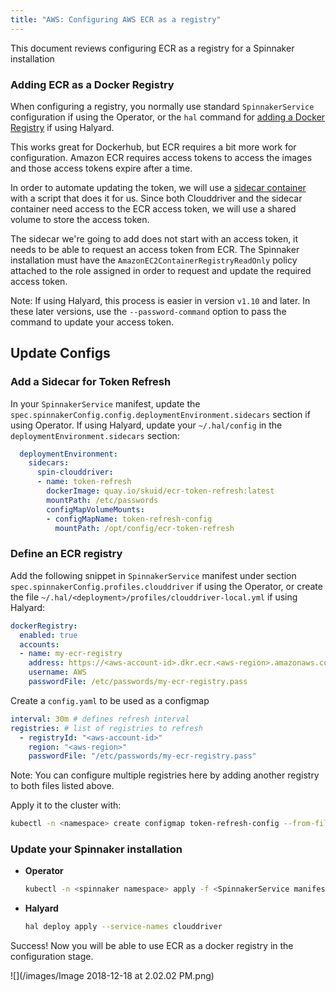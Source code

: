 ```yaml
---
title: "AWS: Configuring AWS ECR as a registry"
---
```


This document reviews configuring ECR as a registry for a Spinnaker installation

### Adding ECR as a Docker Registry

When configuring a registry, you normally use standard `SpinnakerService` configuration if using the Operator, or the `hal` command for [adding a Docker Registry](https://www.spinnaker.io/reference/halyard/commands/#hal-config-provider-docker-registry-account-add) if using Halyard.

This works great for Dockerhub, but ECR requires a bit more work for configuration. Amazon ECR requires access tokens to access the images and those access tokens expire after a time.

In order to automate updating the token, we will use a [sidecar container](https://docs.microsoft.com/en-us/azure/architecture/patterns/sidecar) with a script that does it for us. Since both Clouddriver and the sidecar container need access to the ECR access token, we will use a shared volume to store the access token.

The sidecar we're going to add does not start with an access token, it needs to be able to request an access token from ECR. The Spinnaker installation must have the `AmazonEC2ContainerRegistryReadOnly` policy attached to the role assigned in order to request and update the required access token.


Note: If using Halyard, this process is easier in version `v1.10` and later. In these later versions, use the `--password-command` option to pass the command to update your access token.


## Update Configs

### Add a Sidecar for Token Refresh

In your `SpinnakerService` manifest, update the `spec.spinnakerConfig.config.deploymentEnvironment.sidecars` section if using Operator. If using Halyard, update your `~/.hal/config` in the `deploymentEnvironment.sidecars` section:

```yaml
  deploymentEnvironment:
    sidecars:
      spin-clouddriver:
      - name: token-refresh
        dockerImage: quay.io/skuid/ecr-token-refresh:latest
        mountPath: /etc/passwords
        configMapVolumeMounts:
        - configMapName: token-refresh-config
          mountPath: /opt/config/ecr-token-refresh
```

### Define an ECR registry

Add the following snippet in `SpinnakerService` manifest under section `spec.spinnakerConfig.profiles.clouddriver` if using the Operator, or create the file `~/.hal/<deployment>/profiles/clouddriver-local.yml` if using Halyard:

```yaml
dockerRegistry:
  enabled: true
  accounts:
  - name: my-ecr-registry
    address: https://<aws-account-id>.dkr.ecr.<aws-region>.amazonaws.com
    username: AWS
    passwordFile: /etc/passwords/my-ecr-registry.pass
```

Create a `config.yaml` to be used as a configmap

```yaml
interval: 30m # defines refresh interval
registries: # list of registries to refresh
  - registryId: "<aws-account-id>"
    region: "<aws-region>"
    passwordFile: "/etc/passwords/my-ecr-registry.pass"
```

Note: You can configure multiple registries here by adding another registry to both files listed above.


Apply it to the cluster with:
```bash
kubectl -n <namespace> create configmap token-refresh-config --from-file <config.yaml location>
```

### Update your Spinnaker installation

* **Operator**

    ```bash
    kubectl -n <spinnaker namespace> apply -f <SpinnakerService manifest>
    ```

* **Halyard**

    ```bash
    hal deploy apply --service-names clouddriver
    ```

Success! Now you will be able to use ECR as a docker registry in the configuration stage.

![](/images/Image 2018-12-18 at 2.02.02 PM.png)
